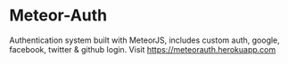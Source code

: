 # Meteor-Auth

Authentication system built with MeteorJS, includes custom auth, google, facebook, twitter & github login. Visit https://meteorauth.herokuapp.com
